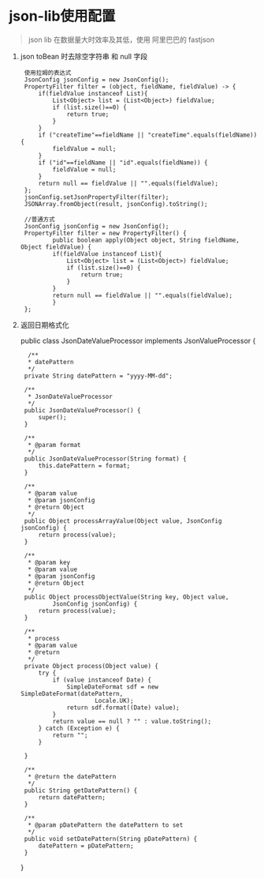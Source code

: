 # json-lib使用配置

> json lib 在数据量大时效率及其低，使用 阿里巴巴的 fastjson

1. json toBean 时去除空字符串 和 null 字段

        使用拉姆的表达式
        JsonConfig jsonConfig = new JsonConfig();
        PropertyFilter filter = (object, fieldName, fieldValue) -> {
            if(fieldValue instanceof List){
                List<Object> list = (List<Object>) fieldValue;
                if (list.size()==0) {
                    return true;
                }
            }
            if ("createTime"==fieldName || "createTime".equals(fieldName)) {
                fieldValue = null;
            }
            if ("id"==fieldName || "id".equals(fieldName)) {
                fieldValue = null;
            }
            return null == fieldValue || "".equals(fieldValue);
        };
        jsonConfig.setJsonPropertyFilter(filter);
        JSONArray.fromObject(result, jsonConfig).toString();
        
        //普通方式
        JsonConfig jsonConfig = new JsonConfig();
        PropertyFilter filter = new PropertyFilter() {
                public boolean apply(Object object, String fieldName, Object fieldValue) {
                if(fieldValue instanceof List){
                    List<Object> list = (List<Object>) fieldValue;
                    if (list.size()==0) {
                        return true;
                    }
                }
                return null == fieldValue || "".equals(fieldValue);
                }
        };
        
2. 返回日期格式化


    public class JsonDateValueProcessor implements JsonValueProcessor {
    
         /**
         * datePattern
         */
        private String datePattern = "yyyy-MM-dd";
    
        /**
         * JsonDateValueProcessor
         */
        public JsonDateValueProcessor() {
            super();
        }
    
        /**
         * @param format
         */
        public JsonDateValueProcessor(String format) {
            this.datePattern = format;
        }
    
        /**
         * @param value
         * @param jsonConfig
         * @return Object
         */
        public Object processArrayValue(Object value, JsonConfig jsonConfig) {
            return process(value);
        }
    
        /**
         * @param key
         * @param value
         * @param jsonConfig
         * @return Object
         */
        public Object processObjectValue(String key, Object value,
                JsonConfig jsonConfig) {
            return process(value);
        }
    
        /**
         * process
         * @param value
         * @return
         */
        private Object process(Object value) {
            try {
                if (value instanceof Date) {
                    SimpleDateFormat sdf = new SimpleDateFormat(datePattern,
                            Locale.UK);
                    return sdf.format((Date) value);
                }
                return value == null ? "" : value.toString();
            } catch (Exception e) {
                return "";
            }
    
        }
    
        /**
         * @return the datePattern
         */
        public String getDatePattern() {
            return datePattern;
        }
    
        /**
         * @param pDatePattern the datePattern to set
         */
        public void setDatePattern(String pDatePattern) {
            datePattern = pDatePattern;
        }
    }
